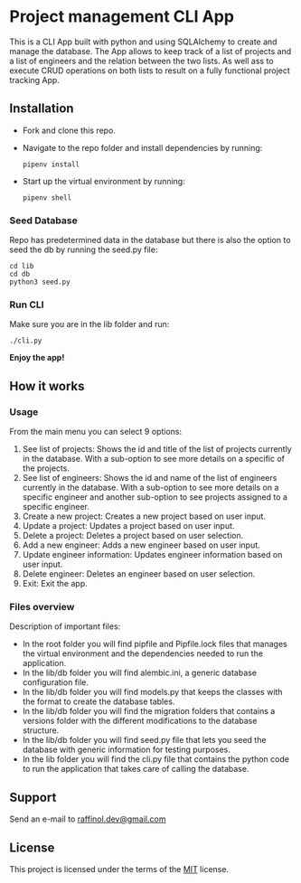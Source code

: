 # Project management CLI App
This is a CLI App built with python and using SQLAlchemy to create and manage the database. The App allows to keep track of a list of projects and a list of engineers and the relation between the two lists. As well ass to execute CRUD operations on both lists to result on a fully functional project tracking App.

## Installation
- Fork and clone this repo.
- Navigate to the repo folder and install dependencies by running: 

    `pipenv install`
- Start up the virtual environment by running:

    `pipenv shell`

### Seed Database
Repo has predetermined data in the database but there is also the option to seed the db by running the seed.py file:

```
cd lib
cd db
python3 seed.py
```
### Run CLI
Make sure you are in the lib folder and run:

`./cli.py`

**Enjoy the app!**

## How it works 
### Usage
From the main menu you can select 9 options:

1. See list of projects: Shows the id and title of the list of projects currently in the database. 
With a sub-option to see more details on a specific of the projects.
2. See list of engineers: Shows the id and name of the list of engineers currently in the database.
With a sub-option to see more details on a specific engineer and another sub-option to see projects assigned to a specific engineer.
3. Create a new project: Creates a new project based on user input. 
4. Update a project: Updates a project based on user input.
5. Delete a project: Deletes a project based on user selection.
6. Add a new engineer: Adds a new engineer based on user input.
7. Update engineer information: Updates engineer information based on user input.
8. Delete engineer: Deletes an engineer based on user selection.
9. Exit: Exit the app. 
### Files overview
Description of important files:
- In the root folder you will find pipfile and Pipfile.lock files that manages the virtual environment and the dependencies needed to run the application. 
- In the lib/db folder you will find alembic.ini, a generic database configuration file.
- In the lib/db folder you will find models.py that keeps the classes with the format to create the database tables.
- In the lib/db folder you will find the migration folders that contains a versions folder with the different modifications to the database structure. 
- In the lib/db folder you will find seed.py file that lets you seed the database with generic information for testing purposes.
- In the lib folder you will find the cli.py file that contains the python code to run the application that takes care of calling the database. 
## Support

Send an e-mail to [raffinol.dev@gmail.com](mailto:raffinol.dev@gmail.com)
## License

This project is licensed under the terms of the [MIT](https://choosealicense.com/licenses/mit/) license.




